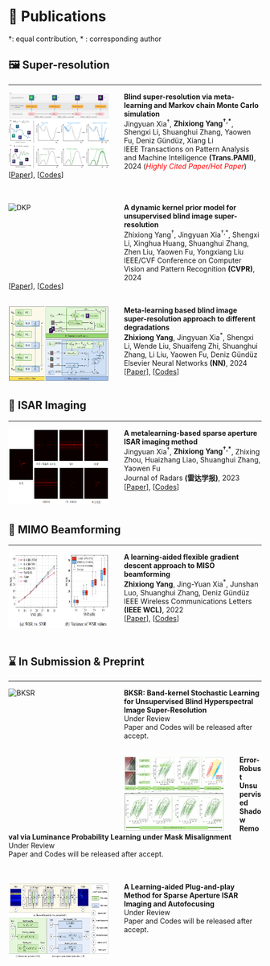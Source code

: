 
# 📝 Publications 
&dagger;: equal contribution, * : corresponding author

##  🖼️ Super-resolution

<hr class="custom-hr1">
<dl>
  <dt><img align="left" width="200" height="150" class="custom-size" src="./_pages/images/MLMC.png" alt="MLMC" style="margin-right: 30px;"></dt>
</dl>

<strong><a class="publication-title">Blind super-resolution via meta-learning and Markov chain Monte Carlo simulation</a></strong> <br>
Jingyuan Xia<sup>†</sup>, <strong>Zhixiong Yang<sup>†,*</sup></strong>, Shengxi Li, Shuanghui Zhang, Yaowen Fu, Deniz Gündüz, Xiang Li <br>
IEEE Transactions on Pattern Analysis and Machine Intelligence  <strong>(Trans.PAMI)</strong>, 2024 (<span style="color:red">*Highly Cited Paper/Hot Paper*</span>) <br>
[[Paper](https://arxiv.org/pdf/2406.08896)], [[Codes](https://github.com/XYLGroup/MLMC)]
<br><br><br>

<dl>
  <dt><img align="left" width="200" height="150" class="custom-size" src="./_pages/images/DKP.png" alt="DKP" style="margin-right: 30px;"></dt>
</dl>

<strong><a class="publication-title">A dynamic kernel prior model for unsupervised blind image super-resolution</a></strong> <br>
Zhixiong Yang<sup>†</sup>, Jingyuan Xia<sup>†,*</sup>, Shengxi Li, Xinghua Huang, Shuanghui Zhang, Zhen Liu, Yaowen Fu, Yongxiang Liu <br>
IEEE/CVF Conference on Computer Vision and Pattern Recognition  <strong>(CVPR)</strong>, 2024 <br>
[[Paper](https://openaccess.thecvf.com/content/CVPR2024/papers/Yang_A_Dynamic_Kernel_Prior_Model_for_Unsupervised_Blind_Image_Super-Resolution_CVPR_2024_paper.pdf)], [[Codes](https://github.com/XYLGroup/DKP)]
<br><br>

<dl>
  <dt><img align="left" width="200" height="150" class="custom-size" src="./_pages/images/DDSR.png" alt="DDSR" style="margin-right: 30px;"></dt>
</dl>

<strong><a class="publication-title">Meta-learning based blind image super-resolution approach to different degradations</a></strong> <br>
<strong>Zhixiong Yang</strong>, Jingyuan Xia<sup>*</sup>, Shengxi Li, Wende Liu, Shuaifeng Zhi, Shuanghui Zhang, Li Liu, Yaowen Fu, Deniz Gündüz <br>
Elsevier Neural Networks <strong>(NN)</strong>, 2024 <br>
[[Paper](https://www.sciencedirect.com/science/article/pii/S0893608024003538)], [[Codes](https://github.com/XYLGroup/DDSR)]
<br><br>

## 📡 ISAR Imaging 

<hr class="custom-hr1">
<dl>
  <dt><img align="left" width="200" height="150" class="custom-size" src="./_pages/images/Radar1.png" alt="Radar" style="margin-right: 30px;"></dt>
</dl>

<strong><a class="publication-title">A metalearning-based sparse aperture ISAR imaging method</a></strong> <br>
Jingyuan Xia<sup>†</sup>, <strong>Zhixiong Yang<sup>†,*</sup></strong>, Zhixing Zhou, Huaizhang Liao, Shuanghui Zhang, Yaowen Fu <br>
Journal of Radars  <strong>(雷达学报)</strong>, 2023 <br>
[[Paper](https://radars.ac.cn/en/article/doi/10.12000/JR23121)], [[Codes](https://github.com/XYLGroup/LABP)]
<br><br><br>

## 📶 MIMO Beamforming

<hr class="custom-hr1">
<dl>
  <dt><img align="left" width="200" height="150" class="custom-size" src="./_pages/images/LAGD.png" alt="LAGD" style="margin-right: 30px;"></dt>
</dl>

<strong><a class="publication-title">A learning-aided flexible gradient descent approach to MISO beamforming</a></strong> <br>
<strong>Zhixiong Yang</strong>, Jing-Yuan Xia<sup>*</sup>, Junshan Luo, Shuanghui Zhang, Deniz Gündüz <br>
IEEE Wireless Communications Letters  <strong>(IEEE WCL)</strong>, 2022 <br>
[[Paper](https://drive.google.com/file/d/1jc84B9e_aexTxjCQt2TZs2DWtBRANhYT/view)], [[Codes](https://github.com/XYLGroup/LAGD)]
<br><br><br>

## ⌛️ In Submission & Preprint

<hr class="custom-hr1">
<dl>
  <dt><img align="left" width="200" height="150" src="./_pages/images/BKSR.png" alt="BKSR" style="margin-right: 30px;"></dt>
</dl>


<strong><a class="publication-title">BKSR: Band-kernel Stochastic Learning for Unsupervised Blind Hyperspectral Image Super-Resolution</a></strong> <br>
Under Review <br>
Paper and Codes will be released after accept.
<br><br>

<dl>
  <dt><img align="left" width="200" height="150" src="./_pages/images/EMSD.png" alt="EMSD" style="margin-right: 30px;"></dt>
</dl>

<strong><a class="publication-title">Error-Robust Unsupervised Shadow Removal via Luminance Probability Learning under Mask Misalignment</a></strong> <br>
Under Review <br>
Paper and Codes will be released after accept.
<br><br><br>

<dl>
  <dt><img align="left" width="200" height="150" src="./_pages/images/LAOF.png" alt="LAOF" style="margin-right: 30px;"></dt>
</dl>

<strong><a class="publication-title">A Learning-aided Plug-and-play Method for Sparse Aperture ISAR Imaging and Autofocusing</a></strong> <br>
Under Review <br>
Paper and Codes will be released after accept.
<br><br><br>

 
<style>
  .custom-hr1 {
    border: 1px solid grey; /* 增加边框的粗细 */
    height: 0px;  /* 确保横线的高度不为0 */
    color: black;
  }
</style>

